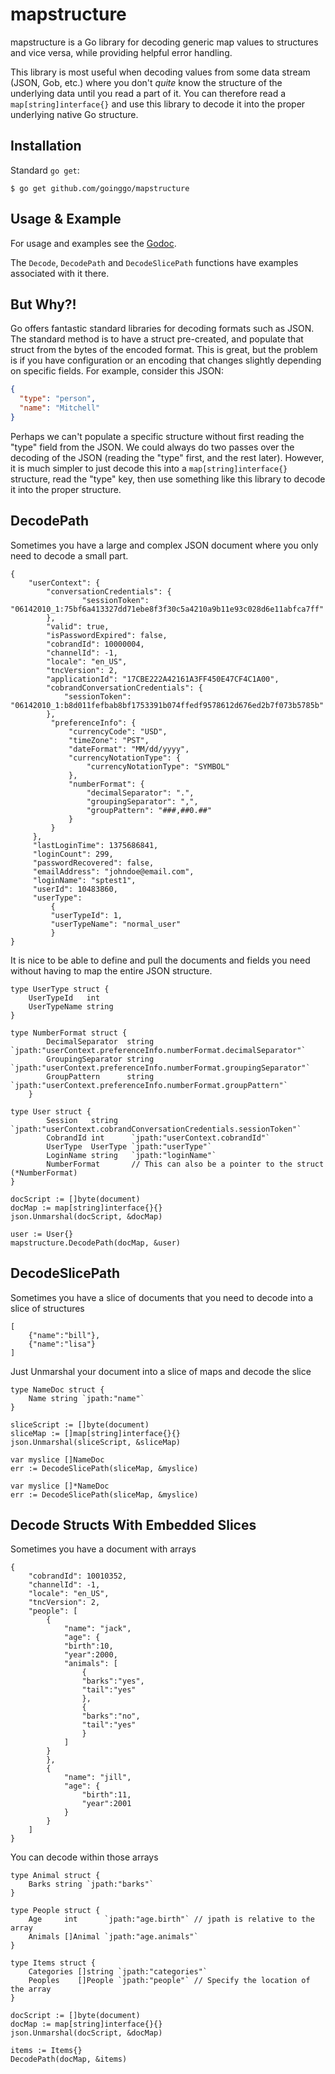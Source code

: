 # mapstructure

mapstructure is a Go library for decoding generic map values to structures
and vice versa, while providing helpful error handling.

This library is most useful when decoding values from some data stream (JSON,
Gob, etc.) where you don't _quite_ know the structure of the underlying data
until you read a part of it. You can therefore read a `map[string]interface{}`
and use this library to decode it into the proper underlying native Go
structure.

## Installation

Standard `go get`:

```
$ go get github.com/goinggo/mapstructure
```

## Usage & Example

For usage and examples see the [Godoc](http://godoc.org/github.com/mitchellh/mapstructure).

The `Decode`, `DecodePath` and `DecodeSlicePath` functions have examples associated with it there.

## But Why?!

Go offers fantastic standard libraries for decoding formats such as JSON.
The standard method is to have a struct pre-created, and populate that struct
from the bytes of the encoded format. This is great, but the problem is if
you have configuration or an encoding that changes slightly depending on
specific fields. For example, consider this JSON:

```json
{
  "type": "person",
  "name": "Mitchell"
}
```

Perhaps we can't populate a specific structure without first reading
the "type" field from the JSON. We could always do two passes over the
decoding of the JSON (reading the "type" first, and the rest later).
However, it is much simpler to just decode this into a `map[string]interface{}`
structure, read the "type" key, then use something like this library
to decode it into the proper structure.

## DecodePath

Sometimes you have a large and complex JSON document where you only need to decode
a small part.

```
{
	"userContext": {
		"conversationCredentials": {
	            "sessionToken": "06142010_1:75bf6a413327dd71ebe8f3f30c5a4210a9b11e93c028d6e11abfca7ff"
	    },
	    "valid": true,
	    "isPasswordExpired": false,
	    "cobrandId": 10000004,
	    "channelId": -1,
	    "locale": "en_US",
	    "tncVersion": 2,
	    "applicationId": "17CBE222A42161A3FF450E47CF4C1A00",
	    "cobrandConversationCredentials": {
	        "sessionToken": "06142010_1:b8d011fefbab8bf1753391b074ffedf9578612d676ed2b7f073b5785b"
	    },
	     "preferenceInfo": {
	         "currencyCode": "USD",
	         "timeZone": "PST",
	         "dateFormat": "MM/dd/yyyy",
	         "currencyNotationType": {
	             "currencyNotationType": "SYMBOL"
	         },
	         "numberFormat": {
	             "decimalSeparator": ".",
	             "groupingSeparator": ",",
	             "groupPattern": "###,##0.##"
	         }
	     }
	 },
	 "lastLoginTime": 1375686841,
	 "loginCount": 299,
	 "passwordRecovered": false,
	 "emailAddress": "johndoe@email.com",
	 "loginName": "sptest1",
	 "userId": 10483860,
	 "userType":
	     {
	     "userTypeId": 1,
	     "userTypeName": "normal_user"
	     }
}
```

It is nice to be able to define and pull the documents and fields you need without
having to map the entire JSON structure.

```
type UserType struct {
	UserTypeId   int
	UserTypeName string
}

type NumberFormat struct {
		DecimalSeparator  string `jpath:"userContext.preferenceInfo.numberFormat.decimalSeparator"`
		GroupingSeparator string `jpath:"userContext.preferenceInfo.numberFormat.groupingSeparator"`
		GroupPattern      string `jpath:"userContext.preferenceInfo.numberFormat.groupPattern"`
	}
	
type User struct {
		Session   string   `jpath:"userContext.cobrandConversationCredentials.sessionToken"`
		CobrandId int      `jpath:"userContext.cobrandId"`
		UserType  UserType `jpath:"userType"`
		LoginName string   `jpath:"loginName"`
		NumberFormat       // This can also be a pointer to the struct (*NumberFormat)
}

docScript := []byte(document)
docMap := map[string]interface{}{}
json.Unmarshal(docScript, &docMap)

user := User{}
mapstructure.DecodePath(docMap, &user)
```

## DecodeSlicePath

Sometimes you have a slice of documents that you need to decode into a slice of structures

```
[
	{"name":"bill"},
	{"name":"lisa"}
]
```

Just Unmarshal your document into a slice of maps and decode the slice

```
type NameDoc struct {
	Name string `jpath:"name"`
}

sliceScript := []byte(document)
sliceMap := []map[string]interface{}{}
json.Unmarshal(sliceScript, &sliceMap)

var myslice []NameDoc
err := DecodeSlicePath(sliceMap, &myslice)

var myslice []*NameDoc
err := DecodeSlicePath(sliceMap, &myslice)
```

## Decode Structs With Embedded Slices

Sometimes you have a document with arrays

```
{
	"cobrandId": 10010352,
	"channelId": -1,
	"locale": "en_US",
	"tncVersion": 2,
	"people": [
		{
			"name": "jack",
			"age": {
			"birth":10,
			"year":2000,
			"animals": [
				{
				"barks":"yes",
				"tail":"yes"
				},
				{
				"barks":"no",
				"tail":"yes"
				}
			]
		}
		},
		{
			"name": "jill",
			"age": {
				"birth":11,
				"year":2001
			}
		}
	]
}
```

You can decode within those arrays

```
type Animal struct {
	Barks string `jpath:"barks"`
}

type People struct {
	Age     int      `jpath:"age.birth"` // jpath is relative to the array
	Animals []Animal `jpath:"age.animals"`
}

type Items struct {
	Categories []string `jpath:"categories"`
	Peoples    []People `jpath:"people"` // Specify the location of the array
}

docScript := []byte(document)
docMap := map[string]interface{}{}
json.Unmarshal(docScript, &docMap)

items := Items{}
DecodePath(docMap, &items)
```